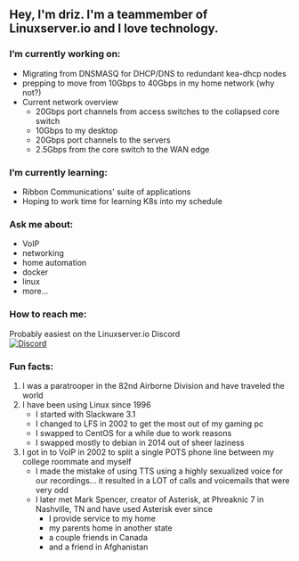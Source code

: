 ## Hey, I'm driz. I'm a teammember of Linuxserver.io and I love technology.

### I’m currently working on:  
  * Migrating from DNSMASQ for DHCP/DNS to redundant kea-dhcp nodes
  * prepping to move from 10Gbps to 40Gbps in my home network (why not?)
  * Current network overview
    * 20Gbps port channels from access switches to the collapsed core switch  
    * 10Gbps to my desktop  
    * 20Gbps port channels to the servers  
    * 2.5Gbps from the core switch to the WAN edge
### I’m currently learning:  
  * Ribbon Communications' suite of applications  
  * Hoping to work time for learning K8s into my schedule
### Ask me about:  
  * VoIP
  * networking
  * home automation
  * docker
  * linux
  * more...
### How to reach me:   
Probably easiest on the Linuxserver.io Discord  
[![Discord](https://img.shields.io/discord/354974912613449730.svg?color=94398d&labelColor=555555&logoColor=ffffff&style=for-the-badge&label=Discord&logo=discord)](https://discord.gg/YWrKVTn "realtime support / chat with the community and the team.")
### Fun facts:  
1. I was a paratrooper in the 82nd Airborne Division and have traveled the world  
2. I have been using Linux since 1996
    * I started with Slackware 3.1  
    * I changed to LFS in 2002 to get the most out of my gaming pc  
    * I swapped to CentOS for a while due to work reasons  
    * I swapped mostly to debian in 2014 out of sheer laziness
3. I got in to VoIP in 2002 to split a single POTS phone line between my college roommate and myself
    * I made the mistake of using TTS using a highly sexualized voice for our recordings... it resulted in a LOT of calls and voicemails that were very odd
    * I later met Mark Spencer, creator of Asterisk, at Phreaknic 7 in Nashville, TN and have used Asterisk ever since
      * I provide service to my home
      * my parents home in another state
      * a couple friends in Canada
      * and a friend in Afghanistan
